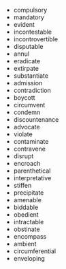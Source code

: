 - compulsory
- mandatory
- evident
- incontestable
- incontrovertible
- disputable
- annul
- eradicate
- extirpate
- substantiate
- admission
- contradiction
- boycott
- circumvent
- condemn
- discountenance
- advocate
- violate
- contaminate
- contravene
- disrupt
- encroach
- parenthetical
- interpretative
- stiffen
- precipitate
- amenable
- biddable
- obedient
- intractable
- obstinate
- encompass
- ambient
- circumferential
- enveloping
